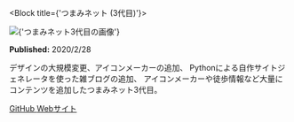 <Block title={'つまみネット (3代目)'}>
<div className={styles.hero_image}>
<Image
src={'works/trpfrog-net-3rd'}
width={2324}
height={1794}
objectFit={'cover'}
alt={'つまみネット3代目の画像'}
/>
</div>
<Keywords keywords={[
'HTML', 'CSS', 'JavaScript', 'Python'
]}/>
<p>
<b>Published:</b> 2020/2/28
</p>
<p>
デザインの大規模変更、アイコンメーカーの追加、
Pythonによる自作サイトジェネレータを使った雑ブログの追加、
アイコンメーカーや徒歩情報など大量にコンテンツを追加したつまみネット3代目。
</p>
<p className={'link-area'}>
<a
href="https://github.com/TrpFrog/trpfrog-net"
target="_blank"
rel="noopener noreferrer">
GitHub
</a>
<a
href="https://trpfrog.net"
target="_blank"
rel="noopener noreferrer">
Webサイト
</a>
</p>
</Block>
